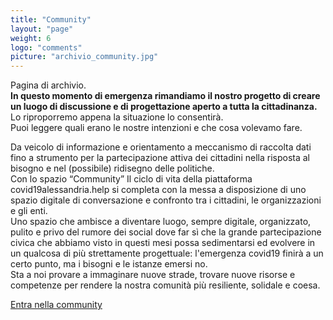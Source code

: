 ```yaml
---
title: "Community"
layout: "page"
weight: 6
logo: "comments"
picture: "archivio_community.jpg"
---
```


Pagina di archivio.  
**In questo momento di emergenza rimandiamo il nostro progetto di creare un luogo di discussione e di progettazione aperto a tutta la cittadinanza.**  
Lo riproporremo appena la situazione lo consentirà.  
Puoi leggere quali erano le nostre intenzioni e che cosa volevamo fare.

Da veicolo di informazione e orientamento a meccanismo di raccolta dati fino a strumento per la partecipazione attiva dei cittadini nella risposta al bisogno e nel (possibile) ridisegno delle politiche.  
Con lo spazio “Community” Il ciclo di vita della piattaforma covid19alessandria.help si completa con la messa a disposizione di uno spazio digitale di conversazione e confronto tra i cittadini, le organizzazioni e gli enti.  
Uno spazio che ambisce a diventare luogo, sempre digitale, organizzato, pulito e privo del rumore dei social dove far sì che la grande partecipazione civica che abbiamo visto in questi mesi possa sedimentarsi ed evolvere in un qualcosa di più strettamente progettuale: l'emergenza covid19 finirà a un certo punto, ma i bisogni e le istanze emersi no.  
Sta a noi provare a immaginare nuove strade, trovare nuove risorse e competenze per rendere la nostra comunità più resiliente, solidale e coesa.

[Entra nella community](http://community.covid19alessandria.help/)

